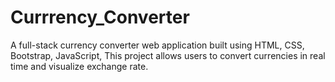 # Currrency_Converter
A full-stack currency converter web application built using HTML, CSS, Bootstrap, JavaScript, This project allows users to convert currencies in real time and visualize exchange rate.
